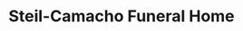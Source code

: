 ---
title: "Steil-Camacho Funeral Home"
url: /darlington/steil-camacho-funeral-home/
shop: Bestattungen
---